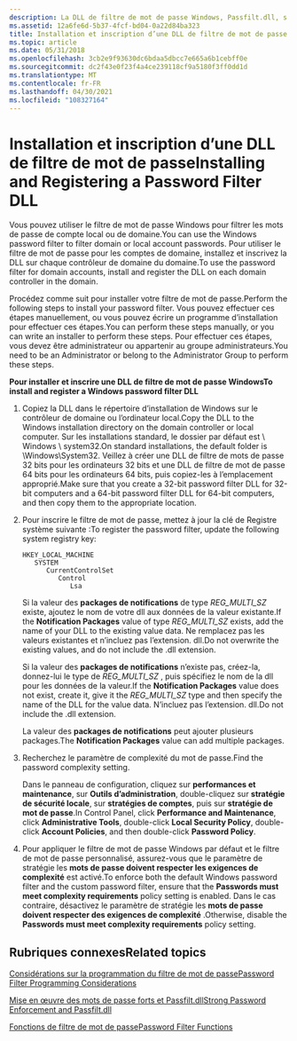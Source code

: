 ```yaml
---
description: La DLL de filtre de mot de passe Windows, Passfilt.dll, s’exécute dans le contexte de sécurité du compte système local et vous aide à filtrer les mots de passe de compte local ou de domaine.
ms.assetid: 12a6fe6d-5b37-4fcf-bd04-0a22d84ba323
title: Installation et inscription d’une DLL de filtre de mot de passe
ms.topic: article
ms.date: 05/31/2018
ms.openlocfilehash: 3cb2e9f93630dc6bdaa5dbcc7e665a6b1cebff0e
ms.sourcegitcommit: dc2f43e0f23f4a4ce239118cf9a5180f3ff0dd1d
ms.translationtype: MT
ms.contentlocale: fr-FR
ms.lasthandoff: 04/30/2021
ms.locfileid: "108327164"
---
```

# <a name="installing-and-registering-a-password-filter-dll"></a><span data-ttu-id="fcc0c-103">Installation et inscription d’une DLL de filtre de mot de passe</span><span class="sxs-lookup"><span data-stu-id="fcc0c-103">Installing and Registering a Password Filter DLL</span></span>

<span data-ttu-id="fcc0c-104">Vous pouvez utiliser le filtre de mot de passe Windows pour filtrer les mots de passe de compte local ou de domaine.</span><span class="sxs-lookup"><span data-stu-id="fcc0c-104">You can use the Windows password filter to filter domain or local account passwords.</span></span> <span data-ttu-id="fcc0c-105">Pour utiliser le filtre de mot de passe pour les comptes de domaine, installez et inscrivez la DLL sur chaque contrôleur de domaine du domaine.</span><span class="sxs-lookup"><span data-stu-id="fcc0c-105">To use the password filter for domain accounts, install and register the DLL on each domain controller in the domain.</span></span>

<span data-ttu-id="fcc0c-106">Procédez comme suit pour installer votre filtre de mot de passe.</span><span class="sxs-lookup"><span data-stu-id="fcc0c-106">Perform the following steps to install your password filter.</span></span> <span data-ttu-id="fcc0c-107">Vous pouvez effectuer ces étapes manuellement, ou vous pouvez écrire un programme d’installation pour effectuer ces étapes.</span><span class="sxs-lookup"><span data-stu-id="fcc0c-107">You can perform these steps manually, or you can write an installer to perform these steps.</span></span> <span data-ttu-id="fcc0c-108">Pour effectuer ces étapes, vous devez être administrateur ou appartenir au groupe administrateurs.</span><span class="sxs-lookup"><span data-stu-id="fcc0c-108">You need to be an Administrator or belong to the Administrator Group to perform these steps.</span></span>

<span data-ttu-id="fcc0c-109">**Pour installer et inscrire une DLL de filtre de mot de passe Windows**</span><span class="sxs-lookup"><span data-stu-id="fcc0c-109">**To install and register a Windows password filter DLL**</span></span>

1.  <span data-ttu-id="fcc0c-110">Copiez la DLL dans le répertoire d’installation de Windows sur le contrôleur de domaine ou l’ordinateur local.</span><span class="sxs-lookup"><span data-stu-id="fcc0c-110">Copy the DLL to the Windows installation directory on the domain controller or local computer.</span></span> <span data-ttu-id="fcc0c-111">Sur les installations standard, le dossier par défaut est \\ Windows \\ system32.</span><span class="sxs-lookup"><span data-stu-id="fcc0c-111">On standard installations, the default folder is \\Windows\\System32.</span></span> <span data-ttu-id="fcc0c-112">Veillez à créer une DLL de filtre de mots de passe 32 bits pour les ordinateurs 32 bits et une DLL de filtre de mot de passe 64 bits pour les ordinateurs 64 bits, puis copiez-les à l’emplacement approprié.</span><span class="sxs-lookup"><span data-stu-id="fcc0c-112">Make sure that you create a 32-bit password filter DLL for 32-bit computers and a 64-bit password filter DLL for 64-bit computers, and then copy them to the appropriate location.</span></span>
2.  <span data-ttu-id="fcc0c-113">Pour inscrire le filtre de mot de passe, mettez à jour la clé de Registre système suivante :</span><span class="sxs-lookup"><span data-stu-id="fcc0c-113">To register the password filter, update the following system registry key:</span></span>

    ```
    HKEY_LOCAL_MACHINE
       SYSTEM
          CurrentControlSet
             Control
                Lsa
    ```

    <span data-ttu-id="fcc0c-114">Si la valeur des **packages de notifications** de type *REG_MULTI_SZ* existe, ajoutez le nom de votre dll aux données de la valeur existante.</span><span class="sxs-lookup"><span data-stu-id="fcc0c-114">If the **Notification Packages** value of type *REG_MULTI_SZ* exists, add the name of your DLL to the existing value data.</span></span> <span data-ttu-id="fcc0c-115">Ne remplacez pas les valeurs existantes et n’incluez pas l’extension. dll.</span><span class="sxs-lookup"><span data-stu-id="fcc0c-115">Do not overwrite the existing values, and do not include the .dll extension.</span></span>

    <span data-ttu-id="fcc0c-116">Si la valeur des **packages de notifications** n’existe pas, créez-la, donnez-lui le type de *REG_MULTI_SZ* , puis spécifiez le nom de la dll pour les données de la valeur.</span><span class="sxs-lookup"><span data-stu-id="fcc0c-116">If the **Notification Packages** value does not exist, create it, give it the *REG_MULTI_SZ* type and then specify the name of the DLL for the value data.</span></span> <span data-ttu-id="fcc0c-117">N’incluez pas l’extension. dll.</span><span class="sxs-lookup"><span data-stu-id="fcc0c-117">Do not include the .dll extension.</span></span>

    <span data-ttu-id="fcc0c-118">La valeur des **packages de notifications** peut ajouter plusieurs packages.</span><span class="sxs-lookup"><span data-stu-id="fcc0c-118">The **Notification Packages** value can add multiple packages.</span></span>

3.  <span data-ttu-id="fcc0c-119">Recherchez le paramètre de complexité du mot de passe.</span><span class="sxs-lookup"><span data-stu-id="fcc0c-119">Find the password complexity setting.</span></span>

    <span data-ttu-id="fcc0c-120">Dans le panneau de configuration, cliquez sur **performances et maintenance**, sur **Outils d’administration**, double-cliquez sur **stratégie de sécurité locale**, sur **stratégies de comptes**, puis sur **stratégie de mot de passe**.</span><span class="sxs-lookup"><span data-stu-id="fcc0c-120">In Control Panel, click **Performance and Maintenance**, click **Administrative Tools**, double-click **Local Security Policy**, double-click **Account Policies**, and then double-click **Password Policy**.</span></span>

4.  <span data-ttu-id="fcc0c-121">Pour appliquer le filtre de mot de passe Windows par défaut et le filtre de mot de passe personnalisé, assurez-vous que le paramètre de stratégie les **mots de passe doivent respecter les exigences de complexité** est activé.</span><span class="sxs-lookup"><span data-stu-id="fcc0c-121">To enforce both the default Windows password filter and the custom password filter, ensure that the **Passwords must meet complexity requirements** policy setting is enabled.</span></span> <span data-ttu-id="fcc0c-122">Dans le cas contraire, désactivez le paramètre de stratégie les **mots de passe doivent respecter des exigences de complexité** .</span><span class="sxs-lookup"><span data-stu-id="fcc0c-122">Otherwise, disable the **Passwords must meet complexity requirements** policy setting.</span></span>

## <a name="related-topics"></a><span data-ttu-id="fcc0c-123">Rubriques connexes</span><span class="sxs-lookup"><span data-stu-id="fcc0c-123">Related topics</span></span>

<dl> <dt>

[<span data-ttu-id="fcc0c-124">Considérations sur la programmation du filtre de mot de passe</span><span class="sxs-lookup"><span data-stu-id="fcc0c-124">Password Filter Programming Considerations</span></span>](password-filter-programming-considerations.md)
</dt> <dt>

[<span data-ttu-id="fcc0c-125">Mise en œuvre des mots de passe forts et Passfilt.dll</span><span class="sxs-lookup"><span data-stu-id="fcc0c-125">Strong Password Enforcement and Passfilt.dll</span></span>](strong-password-enforcement-and-passfilt-dll.md)
</dt> <dt>

[<span data-ttu-id="fcc0c-126">Fonctions de filtre de mot de passe</span><span class="sxs-lookup"><span data-stu-id="fcc0c-126">Password Filter Functions</span></span>](management-functions.md)
</dt> </dl>

 

 




